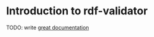 # Introduction to rdf-validator

TODO: write [great documentation](http://jacobian.org/writing/what-to-write/)
